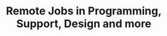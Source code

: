 ---
name: remotive
host: remotive.com
origin: https://remotive.com
pathname: /
search: ''
href: https://remotive.com/
title: Remote Jobs in Programming, Support, Design and more
ogTitle: Remote Jobs in Programming, Support, Design and more
twitterTitle: Remote Jobs in Programming, Support, Design and more
description: >
  Find the best remote job, working as a developer, customer support rep,
  product or sales professional... See openings in our categories. All jobs are
  hand curated and allow remote work. We serve the best work from home jobs in
  popular categories. Talent is everywhere, work remotely today!
ogDescription: >
  Find the best remote job, working as a developer, customer support rep,
  product or sales professional... See openings in our categories. All jobs are
  hand curated and allow remote work. We serve the best work from home jobs in
  popular categories. Talent is everywhere, work remotely today!
image: >-
  https://remotive.com/remotive_website_static_pages/static/src/img/social_media/default.png
ogImage: >-
  https://remotive.com/remotive_website_static_pages/static/src/img/social_media/default.png
twitterImage: >-
  https://remotive.com/remotive_website_static_pages/static/src/img/social_media/default.png
keywords: ''

---